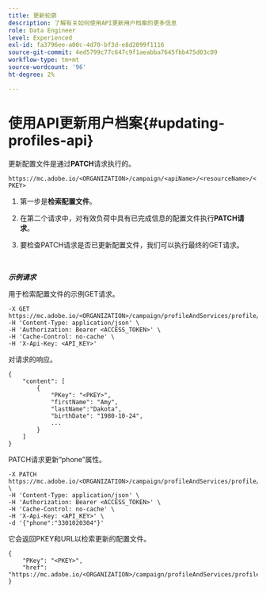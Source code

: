 ```yaml
---
title: 更新轮廓
description: 了解有关如何使用API更新用户档案的更多信息
role: Data Engineer
level: Experienced
exl-id: fa3796ee-a00c-4d70-bf3d-e8d2099f1116
source-git-commit: 4ed5799c77c647c9f1aeabba7645fbb475d03c09
workflow-type: tm+mt
source-wordcount: '96'
ht-degree: 2%

---
```


# 使用API更新用户档案{#updating-profiles-api}

更新配置文件是通过&#x200B;**PATCH**&#x200B;请求执行的。

`https://mc.adobe.io/<ORGANIZATION>/campaign/<apiName>/<resourceName>/<PKEY>`

1. 第一步是&#x200B;**检索配置文件**。

1. 在第二个请求中，对有效负荷中具有已完成信息的配置文件执行&#x200B;**PATCH请求**。

1. 要检查PATCH请求是否已更新配置文件，我们可以执行最终的GET请求。

<br/>

***示例请求***

用于检索配置文件的示例GET请求。

```
-X GET https://mc.adobe.io/<ORGANIZATION>/campaign/profileAndServices/profile/<PKEY>\
-H 'Content-Type: application/json' \
-H 'Authorization: Bearer <ACCESS_TOKEN>' \
-H 'Cache-Control: no-cache' \
-H 'X-Api-Key: <API_KEY>'
```

对请求的响应。

```
{
    "content": [
        {
            "PKey": "<PKEY>",
            "firstName": "Amy",
            "lastName":"Dakota",
            "birthDate": "1980-10-24",
            ...
        }
    ]
}
```

PATCH请求更新“phone”属性。

```
-X PATCH https://mc.adobe.io/<ORGANIZATION>/campaign/profileAndServices/profile/<PKEY> \
-H 'Content-Type: application/json' \
-H 'Authorization: Bearer <ACCESS_TOKEN>' \
-H 'Cache-Control: no-cache' \
-H 'X-Api-Key: <API_KEY>' \
-d '{"phone":"3301020304"}'
```

它会返回PKEY和URL以检索更新的配置文件。

```
{
    "PKey": "<PKEY>",
    "href": "https://mc.adobe.io/<ORGANIZATION>/campaign/profileAndServices/profile/@2v1dr3ZKJveMDhAdh0MPnh9hNQQ93qb7AW6BNVVKknjwXvTZRBAgUqz1SNcB4ZndgjqOofx3BwBZYBftlmObISoM3rs"
}
```
